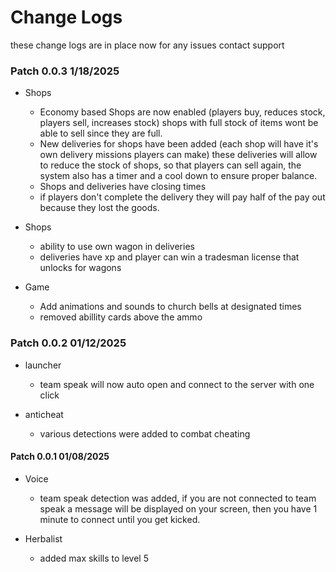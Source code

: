 # Change Logs 

these change logs are in place now for any issues contact support

### Patch 0.0.3 1/18/2025

- Shops
  - Economy based Shops are now enabled (players buy, reduces stock, players sell, increases stock) shops with full stock of items wont be able to sell since they are full.
  - New deliveries for shops have been added (each shop will have it's own delivery missions players can make) these deliveries will allow to reduce the stock of shops, so that players can sell again, the system also has a timer and a cool down to ensure proper balance.
  - Shops and deliveries have closing times
  - if players don't complete the delivery they will pay half of the pay out because they lost the goods.

- Shops
  - ability to use own wagon in deliveries
  - deliveries have xp and player can win a tradesman license that unlocks for wagons

- Game    
  - Add animations and sounds to church bells at designated times
  - removed abillity cards above the ammo  

### Patch 0.0.2 01/12/2025

- launcher
  - team speak will now auto open and connect to the server with one click
  
- anticheat 
  - various detections were added to combat cheating

#### Patch 0.0.1 01/08/2025

- Voice
  - team speak detection was added, if you are not connected to team speak a message will be displayed on your screen, then you have 1 minute to connect until you get kicked.
  
- Herbalist
  - added max skills to level 5

